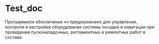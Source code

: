# Test_doc

Программное обеспечение «<ph keyref="software_name"/>» предназначено для управления, контроля и настройки оборудования системы посадки и навигации при проведении пусконаладочных, регламентных и ремонтных работ в составе.

